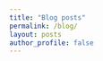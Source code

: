 ```yaml
---
title: "Blog posts"
permalink: /blog/
layout: posts
author_profile: false
---
```


<style> .aligncenter {text-align: center;} </style>
<style> body {text-align: justify} </style> <!-- Justify text. -->
